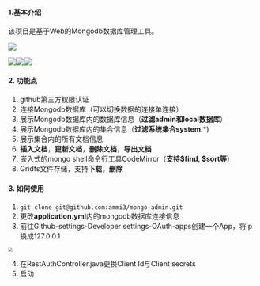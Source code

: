 #### 1.基本介绍

该项目是基于Web的Mongodb数据库管理工具。

![](https://supers1.oss-cn-hangzhou.aliyuncs.com/20210526220734.png)

![](https://supers1.oss-cn-hangzhou.aliyuncs.com/20210526220756.png)![](https://supers1.oss-cn-hangzhou.aliyuncs.com/20210526220823.png)![](https://supers1.oss-cn-hangzhou.aliyuncs.com/20210526220907.png)

#### 2. 功能点

1. github第三方权限认证
2. 连接Mongodb数据库（可以切换数据的连接单连接）
3. 展示Mongodb数据库内的数据库信息（**过滤admin和local数据库**）
4. 展示Mongodb数据库内的集合信息（**过滤系统集合system.***)
5. 展示集合内的所有文档信息
6. **插入文档**，**更新文档**，**删除文档**，**导出文档**
7. 嵌入式的mongo shell命令行工具CodeMirror（**支持$find, $sort等**）
8. Gridfs文件存储，支持**下载，删除**

#### 3. 如何使用

1. `git clone git@github.com:ammi3/mongo-admin.git`
2. 更改**application.yml**内的mongodb数据库连接信息
3. 前往Github-settings-Developer settings-OAuth-apps创建一个App，将Ip换成127.0.0.1

<img src="https://supers1.oss-cn-hangzhou.aliyuncs.com/20210530122953.png" style="zoom:50%;" />

4. 在RestAuthController.java更换Client Id与Client secrets
5. 启动
